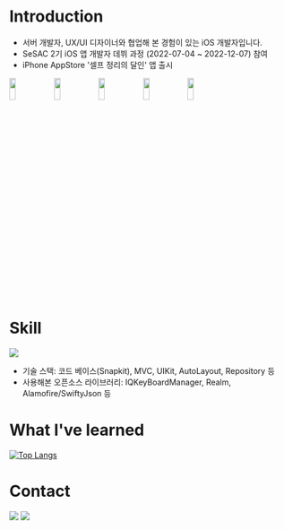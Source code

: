 # Introduction

- 서버 개발자, UX/UI 디자이너와 협업해 본 경험이 있는 iOS 개발자입니다.
- SeSAC 2기 iOS 앱 개발자 데뷔 과정 (2022-07-04 ~ 2022-12-07) 참여
- iPhone AppStore '셀프 정리의 달인' 앱 출시

<img src = "https://user-images.githubusercontent.com/87454813/198912556-6470bd3c-eebc-4770-998d-01bebb5f65bc.png" width="15%" height="10%"> <img src = "https://user-images.githubusercontent.com/87454813/198912560-ff0c20ff-c1b9-4940-9d95-67fa72f23357.png" width="15%" height="10%"> <img src = "https://user-images.githubusercontent.com/87454813/198912562-4bdbce8a-e55d-4eb2-921d-19099cb0e2ef.png" width="15%" height="10%"> <img src = "https://user-images.githubusercontent.com/87454813/198912564-ecbb5dd1-ea6d-42a0-b073-7fa7b146f02c.png" width="15%" height="10%"> <img src = "https://user-images.githubusercontent.com/87454813/198912567-a4e07965-a288-45dd-9343-10b070ca9493.png" width="15%" height="10%"> 


# Skill

<img src="https://img.shields.io/badge/Swift-F05138?style=flat-square&logo=Swift&logoColor=white"/>

- 기술 스택: 코드 베이스(Snapkit), MVC, UIKit, AutoLayout, Repository 등
- 사용해본 오픈소스 라이브러리: IQKeyBoardManager, Realm, Alamofire/SwiftyJson 등


# What I've learned

[![Top Langs](https://github-readme-stats.vercel.app/api/top-langs/?username=SeungYeonMichelleYoo&layout=compact)](https://github.com/SeungYeonMichelleYoo/github-readme-stats)

# Contact
<a href="https://www.linkedin.com/in/seungyeon-yoo-b07513117/"><img src="https://img.shields.io/badge/LinkedIn-0A66C2?style=flat-square&logo=LinkeIn&logoColor=white"/></a>  <a href="https://developer-michelle.tistory.com/"><img src="https://img.shields.io/badge/Tistory-000000?style=flat-square&logo=Tistory&logoColor=white"/></a>



<!--
**SeungYeonMichelleYoo/SeungYeonMichelleYoo** is a ✨ _special_ ✨ repository because its `README.md` (this file) appears on your GitHub profile.

Here are some ideas to get you started:

- 🔭 I’m currently working on ...
- 🌱 I’m currently learning ...
- 👯 I’m looking to collaborate on ...
- 🤔 I’m looking for help with ...
- 💬 Ask me about ...
- 📫 How to reach me: ...
- 😄 Pronouns: ...
- ⚡ Fun fact: ...
-->
